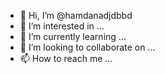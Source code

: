 - 👋 Hi, I’m @hamdanadjdbbd
- 👀 I’m interested in ...
- 🌱 I’m currently learning ...
- 💞️ I’m looking to collaborate on ...
- 📫 How to reach me ...

<!---
hamdanadjdbbd/hamdanadjdbbd is a ✨ special ✨ repository because its `README.md` (this file) appears on your GitHub profile.
You can click the Preview link to take a look at your changes.
--->
